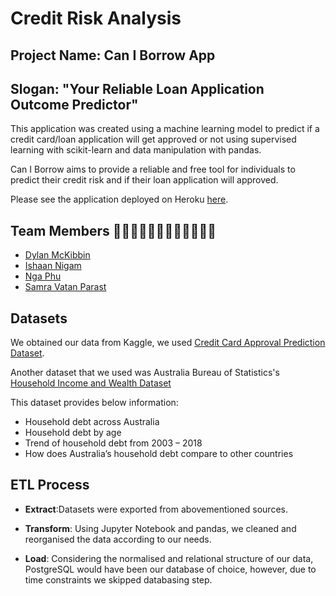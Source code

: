 # Credit Risk Analysis

## Project Name: Can I Borrow App

## Slogan: "Your Reliable Loan Application Outcome Predictor"

This application was created using a machine learning model to predict if a credit card/loan application will get approved or not using supervised learning with scikit-learn and data manipulation with pandas.

Can I Borrow aims to provide a reliable and free tool for individuals to predict their credit risk and if their loan application will approved.

Please see the application deployed on Heroku [here](https://caniborrow22.herokuapp.com/).

## Team Members  👨🏻‍💻👩🏻‍💻👩🏻‍💻👩🏻‍💻

- [Dylan McKibbin](https://github.com/macadyls)
- [Ishaan Nigam](https://github.com/ishaan04)
- [Nga Phu](https://github.com/nkphu)
- [Samra Vatan Parast](https://github.com/Samravp)



## Datasets

We obtained our data from Kaggle, we used [Credit Card Approval Prediction Dataset](https://www.kaggle.com/rikdifos/credit-card-approval-prediction). 

Another dataset that we used was Australia Bureau of Statistics's [Household Income and Wealth Dataset](https://www.abs.gov.au/statistics/economy/finance/household-income-and-wealth-australia/latest-release)

This dataset provides below information:
- Household debt across Australia
- Household debt by age
- Trend of household debt from 2003 – 2018
- How does Australia’s household debt compare to other countries

## ETL Process

* **Extract**:Datasets were exported from abovementioned sources.

* **Transform**: Using Jupyter Notebook and pandas, we cleaned and reorganised the data according to our needs.

* **Load**: Considering the normalised and relational structure of our data, PostgreSQL would have been our database of choice, however, due to time constraints we skipped databasing step.

